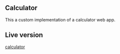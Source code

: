 ## Calculator
  This a custom implementation of a calculator web app.


## Live version
[calculator](https://calculatepro.herokuapp.com/)